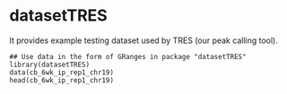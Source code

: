 # datasetTRES
It provides example testing dataset used by TRES (our peak calling tool).
```{r, eval= TRUE, echo = TRUE}
## Use data in the form of GRanges in package "datasetTRES"
library(datasetTRES)
data(cb_6wk_ip_rep1_chr19)
head(cb_6wk_ip_rep1_chr19)
```
